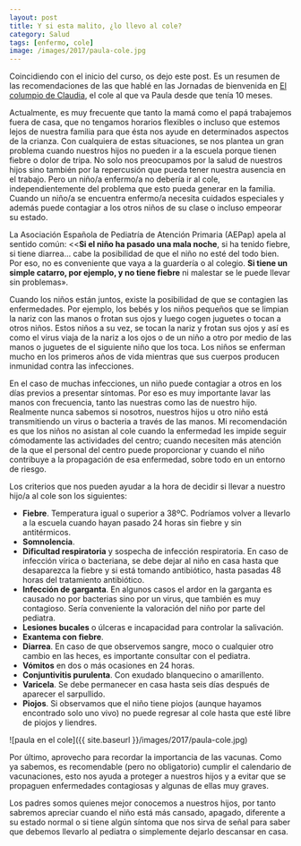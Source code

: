 ```yaml
---
layout: post
title: Y si esta malito, ¿lo llevo al cole?
category: Salud
tags: [enfermo, cole]
image: /images/2017/paula-cole.jpg
---
```


Coincidiendo con el inicio del curso, os dejo este post. Es un resumen de las recomendaciones de las que hablé en las Jornadas de bienvenida en [El columpio de Claudia](http://www.elcolumpiodeclaudia.com), el cole al que va Paula desde que tenía 10 meses.

Actualmente, es muy frecuente que tanto la mamá como el papá trabajemos fuera de casa, que no tengamos horarios flexibles o incluso que estemos lejos de nuestra familia para que ésta nos ayude en determinados aspectos de la crianza. Con cualquiera de estas situaciones, se nos plantea un gran problema cuando nuestros hijos no pueden ir a la escuela porque tienen fiebre o dolor de tripa. No solo nos preocupamos por la salud de nuestros hijos sino también por la repercusión que pueda tener nuestra ausencia en el trabajo.
Pero un niño/a enfermo/a no debería ir al cole, independientemente del problema que esto pueda generar en la familia. Cuando un niño/a se encuentra enfermo/a necesita cuidados especiales y además puede contagiar a los otros niños de su clase o incluso empeorar su estado.

La Asociación Española de Pediatría de Atención Primaria (AEPap) apela al sentido común: <<**Si el niño ha pasado una mala noche**, si ha tenido fiebre, si tiene diarrea... cabe la posibilidad de que el niño no esté del todo bien. Por eso, no es conveniente que vaya a la guardería o al colegio. **Si tiene un simple catarro, por ejemplo, y no tiene fiebre** ni malestar se le puede llevar sin problemas».

Cuando los niños están juntos, existe la posibilidad de que se contagien las enfermedades. Por ejemplo, los bebés y los niños pequeños que se limpian la nariz con las manos o frotan sus ojos y luego cogen juguetes o tocan a otros niños. Estos niños a su vez, se tocan la nariz y frotan sus ojos y así es como el virus viaja de la nariz a los ojos o de un niño a otro por medio de las manos o juguetes de el siguiente niño que los toca. Los niños se enferman mucho en los primeros años de vida mientras que sus cuerpos producen inmunidad contra las infecciones.

En el caso de muchas infecciones, un niño puede contagiar a otros en los días previos a presentar síntomas. Por eso es muy importante lavar las manos con frecuencia, tanto las nuestras como las de nuestro hijo. Realmente nunca sabemos si nosotros, nuestros hijos u otro niño está transmitiendo un virus o bacteria a través de las manos.
Mi recomendación es que los niños no asistan al cole cuando la enfermedad les impide seguir cómodamente las actividades del centro; cuando necesiten más atención de la que el personal del centro puede proporcionar y cuando el niño contribuye a la propagación de esa enfermedad, sobre todo en un entorno de riesgo.

Los criterios que nos pueden ayudar a la hora de decidir si llevar a nuestro hijo/a al cole son los siguientes:
*	**Fiebre**. Temperatura igual o superior a 38ºC. Podríamos volver a llevarlo a la escuela cuando hayan pasado 24 horas sin fiebre y sin antitérmicos.
*	**Somnolencia**.
*	**Dificultad respiratoria** y sospecha de infección respiratoria. En caso de infección vírica o bacteriana, se debe dejar al niño en casa hasta que desaparezca la fiebre y si está tomando antibiótico, hasta pasadas 48 horas del tratamiento antibiótico.
*	**Infección de garganta**. En algunos casos el ardor en la garganta es causado no por bacterias sino por un virus, que también es muy contagioso. Sería conveniente la valoración del niño por parte del pediatra.
*	**Lesiones bucales** o úlceras e incapacidad para controlar la salivación.
*	**Exantema con fiebre**.
*	**Diarrea**. En caso de que observemos sangre, moco o cualquier otro cambio en las heces, es importante consultar con el pediatra.
*	**Vómitos** en dos o más ocasiones en 24 horas.
*	**Conjuntivitis purulenta**. Con exudado blanquecino o amarillento.
*	**Varicela**. Se debe permanecer en casa hasta seis días después de aparecer el sarpullido.
*	**Piojos**. Si observamos que el niño tiene piojos (aunque hayamos encontrado solo uno vivo) no puede regresar al cole hasta que esté libre de piojos y liendres.

![paula en el cole]({{ site.baseurl }}/images/2017/paula-cole.jpg)

Por último, aprovecho para recordar la importancia de las vacunas. Como ya sabemos, es recomendable (pero no obligatorio) cumplir el calendario de vacunaciones, esto nos ayuda a proteger a nuestros hijos y a evitar que se propaguen enfermedades contagiosas y algunas de ellas muy graves.

Los padres somos quienes mejor conocemos a nuestros hijos, por tanto sabremos apreciar cuando el niño está más cansado, apagado, diferente a su estado normal o si tiene algún síntoma que nos sirva de señal para saber que debemos llevarlo al pediatra o simplemente dejarlo descansar en casa.
